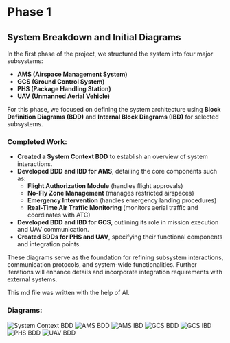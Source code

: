 # Phase 1

## System Breakdown and Initial Diagrams

In the first phase of the project, we structured the system into four major subsystems:
- **AMS (Airspace Management System)**
- **GCS (Ground Control System)**
- **PHS (Package Handling Station)**
- **UAV (Unmanned Aerial Vehicle)**

For this phase, we focused on defining the system architecture using **Block Definition Diagrams (BDD)** and **Internal Block Diagrams (IBD)** for selected subsystems. 

### Completed Work:
- **Created a System Context BDD** to establish an overview of system interactions.
- **Developed BDD and IBD for AMS**, detailing the core components such as:
  - **Flight Authorization Module** (handles flight approvals)
  - **No-Fly Zone Management** (manages restricted airspaces)
  - **Emergency Intervention** (handles emergency landing procedures)
  - **Real-Time Air Traffic Monitoring** (monitors aerial traffic and coordinates with ATC)
- **Developed BDD and IBD for GCS**, outlining its role in mission execution and UAV communication.
- **Created BDDs for PHS and UAV**, specifying their functional components and integration points.

These diagrams serve as the foundation for refining subsystem interactions, communication protocols, and system-wide functionalities. Further iterations will enhance details and incorporate integration requirements with external systems.

This md file was written with the help of AI.

### Diagrams:
![System Context BDD](images/SystemContext_BDD.png)
![AMS BDD](images/AMS_BDD.png)
![AMS IBD](images/AMS_IBD.png)
![GCS BDD](images/GCS_BDD.png)
![GCS IBD](images/GCS_IBD.png)
![PHS BDD](images/PHS_BDD.png)
![UAV BDD](images/UAV_BDD.png)
